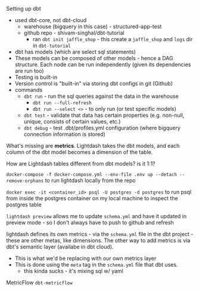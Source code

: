 Setting up dbt

- used dbt-core, not dbt-cloud
	- warehouse (bigquery in this case) - structured-app-test
	- github repo - shivam-singhal/dbt-tutorial
		- ran `dbt init jaffle_shop` - this create a `jaffle_shop` and `logs` dir in `dbt-tutorial`
- dbt has models (which are select sql statements)
- These models can be composed of other models - hence a DAG structure. Each node can be run independently (given its dependencies are run too)
- Testing is built-in
- Version control is "built-in" via storing dbt configs in git (Github)
- commands
	- `dbt run` - run the sql queries against the data in the warehouse
		- `dbt run --full-refresh`
		- `dbt run --select <>` - to only run (or test specific models)
	- `dbt test` - validate that data has certain properties (e.g. non-null, unique, consists of certain values, etc.)
	- `dbt debug` - test .dbt/profiles.yml configuration (where bigquery connection information is stored)

What's missing are **metrics**. Lightdash takes the dbt models, and each column of the dbt model becomes a dimension of the table. 

How are Lightdash tables different from dbt models? is it 1:1?

`docker-compose -f docker-compose.yml --env-file .env up --detach --remove-orphans` to run lightdash locally from the repo

`docker exec -it <container_id> psql -U postgres -d postgres` to run psql from inside the postgres container on my local machine to inspect the postgres table

`lightdash preview` allows me to update `schema.yml` and have it updated in preview mode - so I don't always have to push to github and refresh

lightdash defines its own metrics - via the `schema.yml` file in the dbt project - these are other metas, like dimensions. The other way to add metrics is via dbt's semantic layer (availabe in dbt cloud).
- This is what we'd be replacing with our own metrics layer
- This is done using the `meta` tag in the `schema.yml` file that dbt uses.
    - this kinda sucks - it's mixing sql w/ yaml


MetricFlow
`dbt-metricflow`
